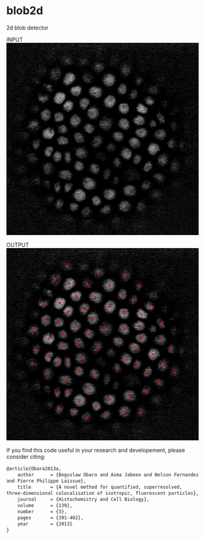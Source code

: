 # blob2d
2d blob detector<br/>

INPUT  
![alt tag](https://github.com/BoguslawObara/blob2d/blob/master/im/arabidopsis.png)

OUTPUT  
![alt tag](https://github.com/BoguslawObara/blob2d/blob/master/im/arabidopsis_b.png)

If you find this code useful in your research and developement, please consider citing:

    @article{Obara2013a,
        author      = {Boguslaw Obara and Asma Jabeen and Nelson Fernandez and Pierre Philippe Laissue},
        title       = {A novel method for quantified, superresolved, three-dimensional colocalisation of isotropic, fluorescent particles},
        journal     = {Histochemistry and Cell Biology},
        volume      = {139},
        number      = {3},
        pages       = {391-402},
        year        = {2013}
    }
